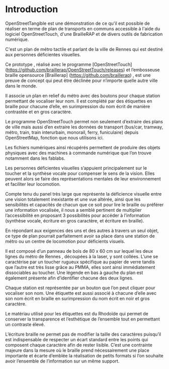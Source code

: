 # Introduction
OpenStreetTangible est une démonstration de ce qu'il est possible de réaliser en terme de plan de transports en communs accessible à l'aide du logiciel OpenStreetTouch, d'une BrailleRAP et de divers outils de fabrication numérique.

C'est un plan de métro tactile et parlant de la ville de Rennes qui est destiné aux personnes déficientes visuelles.  

Ce prototype , réalisé  avec le  programme  [OpenStreetTouch] (https://github.com/braillerap/OpenStreetTouch/releases) et l’embosseuse braille opensource [Braillerap] (https://github.com/braillerap) , est une preuve de concept qui peut être déclinée pour n’importe quelle autre ville dans le monde.

Il associe un plan en relief du métro avec des boutons pour chaque station permettant de vocaliser leur nom. Il est complété par des étiquettes en braille pour chacune d’elle, en surimpression du nom écrit de manière contrastée et en gros caractère.


Le  programme OpenStreetTouch permet non seulement d’extraire des plans de ville  mais aussi d’en extraire les données de transport (bus/car, tramway, métro, train, train interurbain, monorail, ferry, funiculaire) depuis OpenStreetMap, fonction que nous utilisons ici.

Les fichiers numériques ainsi récupérés permettent de produire des objets physiques avec des machines à commande numérique que l’on trouve notamment dans les fablabs.

Les personnes déficientes visuelles s’appuient principalement sur le toucher et la synthèse vocale pour compenser le sens de la vision. Elles peuvent alors se faire des représentations mentales de leur environnement et faciliter leur locomotion.

Compte tenu du panel très large que représente la déficience visuelle entre une vision totalement inexistante et une vue altérée, ainsi que les sensibilités et capacités de chacun que ce soit pour lire le braille ou préférer une information vocalisée, il nous a semblé pertinent de multiplier l’accessibilité en proposant 3 possibilités pour accéder à  l’information (synthèse vocale, écriture en gros caractère, et écriture en braille). 


En répondant aux exigences des uns et des autres à travers un seul objet, ce type de plan pourrait parfaitement avoir sa place dans une station de métro ou un centre de locomotion pour déficients visuels.

Il est composé d’un panneau de bois de 80 x 60 cm sur lequel les deux lignes du métro de Rennes , découpées à la laser,  y sont collées. L’une se caractérise par un toucher rugueux spécifique au papier de verre tandis que l’autre est très lisse grâce au PMMA,  elles sont ainsi immédiatement dissociables au toucher. Une légende en bas à gauche du plan est également présente afin d’identifier chacune des deux lignes. 



Chaque station est représentée par un bouton que l’on peut cliquer pour vocaliser son nom.  Une étiquette est aussi associé à chacune d’elle avec son nom écrit en braille en surimpression du nom écrit en noir et gros caractère. 


Le matériau utilisé pour les étiquettes est du Rhodoïde qui permet de conserver la transparence et l’esthétique de l’ensemble tout en permettant un contraste élevé. 


L’écriture braille ne permet pas de modifier la taille des caractères puisqu’il est indispensable de respecter un écart standard entre les points qui composent chaque caractère afin de rester lisible. C’est une contrainte majeure dans la mesure où le braille prend nécessairement une place importante et écarte d’emblée la réalisation de petits formats si l’on souhaite avoir l’ensemble de l’information sur un même support.



